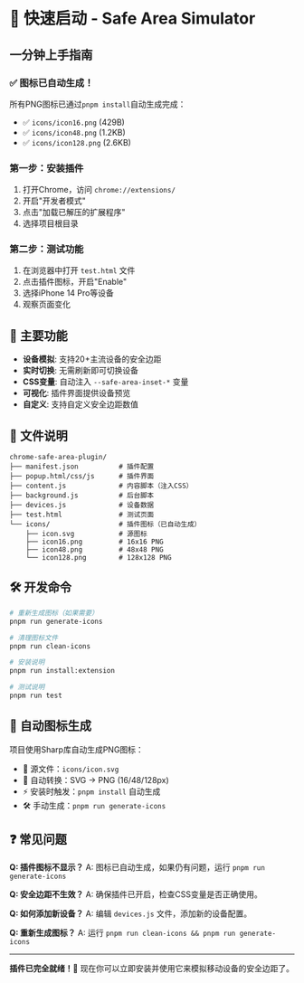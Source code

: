 # 🚀 快速启动 - Safe Area Simulator

## 一分钟上手指南

### ✅ 图标已自动生成！

所有PNG图标已通过`pnpm install`自动生成完成：
- ✅ `icons/icon16.png` (429B)
- ✅ `icons/icon48.png` (1.2KB)  
- ✅ `icons/icon128.png` (2.6KB)

### 第一步：安装插件

1. 打开Chrome，访问 `chrome://extensions/`
2. 开启"开发者模式"
3. 点击"加载已解压的扩展程序"
4. 选择项目根目录

### 第二步：测试功能

1. 在浏览器中打开 `test.html` 文件
2. 点击插件图标，开启"Enable"
3. 选择iPhone 14 Pro等设备
4. 观察页面变化

## 🎯 主要功能

- **设备模拟**: 支持20+主流设备的安全边距
- **实时切换**: 无需刷新即可切换设备
- **CSS变量**: 自动注入 `--safe-area-inset-*` 变量
- **可视化**: 插件界面提供设备预览
- **自定义**: 支持自定义安全边距数值

## 📁 文件说明

```
chrome-safe-area-plugin/
├── manifest.json          # 插件配置
├── popup.html/css/js      # 插件界面
├── content.js             # 内容脚本（注入CSS）
├── background.js          # 后台脚本
├── devices.js             # 设备数据
├── test.html              # 测试页面
└── icons/                 # 插件图标（已自动生成）
    ├── icon.svg           # 源图标
    ├── icon16.png         # 16x16 PNG
    ├── icon48.png         # 48x48 PNG
    └── icon128.png        # 128x128 PNG
```

## 🛠️ 开发命令

```bash
# 重新生成图标（如果需要）
pnpm run generate-icons

# 清理图标文件
pnpm run clean-icons

# 安装说明
pnpm run install:extension

# 测试说明
pnpm run test
```

## 🔧 自动图标生成

项目使用Sharp库自动生成PNG图标：

- 🎨 源文件：`icons/icon.svg`
- 🔄 自动转换：SVG → PNG (16/48/128px)
- ⚡ 安装时触发：`pnpm install` 自动生成
- 🛠️ 手动生成：`pnpm run generate-icons`

## ❓ 常见问题

**Q: 插件图标不显示？**
A: 图标已自动生成，如果仍有问题，运行 `pnpm run generate-icons`

**Q: 安全边距不生效？**
A: 确保插件已开启，检查CSS变量是否正确使用。

**Q: 如何添加新设备？**
A: 编辑 `devices.js` 文件，添加新的设备配置。

**Q: 重新生成图标？**
A: 运行 `pnpm run clean-icons && pnpm run generate-icons`

---

**插件已完全就绪！**🎉 现在你可以立即安装并使用它来模拟移动设备的安全边距了。 